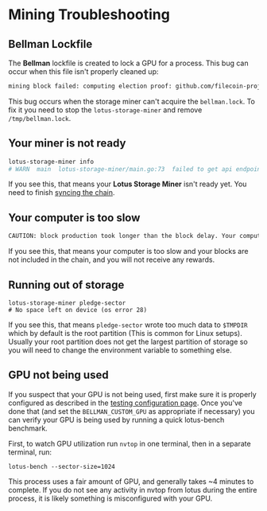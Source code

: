 # Mining Troubleshooting

## Bellman Lockfile

The **Bellman** lockfile is created to lock a GPU for a process. This bug can occur when this file isn't properly cleaned up:

```sh
mining block failed: computing election proof: github.com/filecoin-project/lotus/miner.(*Miner).mineOne
```

This bug occurs when the storage miner can't acquire the `bellman.lock`. To fix it you need to stop the `lotus-storage-miner` and remove `/tmp/bellman.lock`.

## Your miner is not ready

```sh
lotus-storage-miner info
# WARN  main  lotus-storage-miner/main.go:73  failed to get api endpoint: (/Users/myrmidon/.lotusstorage) %!w(*errors.errorString=&{API not running (no endpoint)}):
```

If you see this, that means your **Lotus Storage Miner** isn't ready yet. You need to finish [syncing the chain](https://docs.lotu.sh/en+join-testnet).

## Your computer is too slow

```sh
CAUTION: block production took longer than the block delay. Your computer may not be fast enough to keep up
```

If you see this, that means your computer is too slow and your blocks are not included in the chain, and you will not receive any rewards.

## Running out of storage

```
lotus-storage-miner pledge-sector
# No space left on device (os error 28)
```

If you see this, that means `pledge-sector` wrote too much data to `$TMPDIR` which by default is the root partition (This is common for Linux setups). Usually your root partition does not get the largest partition of storage so you will need to change the environment variable to something else.

## GPU not being used

If you suspect that your GPU is not being used, first make sure it is properly configured as described in the [testing configuration page](hardware-mining.md). Once you've done that (and set the `BELLMAN_CUSTOM_GPU` as appropriate if necessary) you can verify your GPU is being used by running a quick lotus-bench benchmark.

First, to watch GPU utilization run `nvtop` in one terminal, then in a separate
terminal, run:

```
lotus-bench --sector-size=1024
```

This process uses a fair amount of GPU, and generally takes ~4 minutes to
complete. If you do not see any activity in nvtop from lotus during the entire
process, it is likely something is misconfigured with your GPU. 

